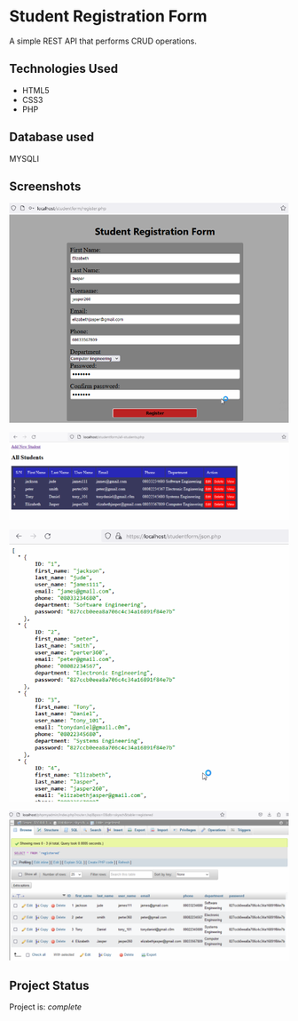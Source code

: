 # Student Registration Form

A simple REST API that performs CRUD operations.

## Technologies Used

- HTML5
- CSS3
- PHP

## Database used
MYSQLI

## Screenshots

![Example screenshot](images/screenshot1.png)

![Example screenshot](images/screenshot2.png)

![Example screenshot](images/screenshot3.png)

![Example screenshot](images/screenshot4.png)









## Project Status

Project is: _complete_